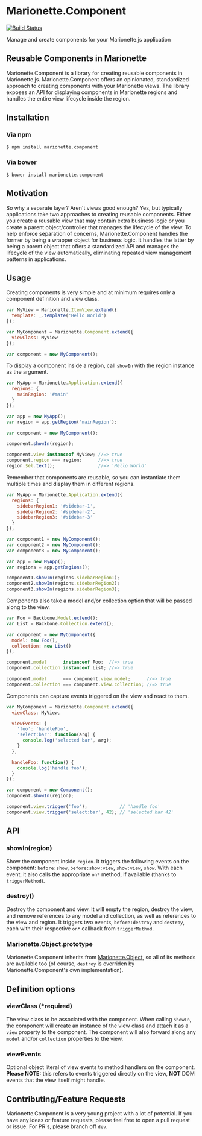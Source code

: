 # Marionette.Component

[![Build Status](https://travis-ci.org/jfairbank/marionette.component.svg?branch=master)](https://travis-ci.org/jfairbank/marionette.component)

Manage and create components for your Marionette.js application

## Reusable Components in Marionette

Marionette.Component is a library for creating reusable components in Marionette.js. Marionette.Component offers an opinionated, standardized approach to creating components with your Marionette views. The library exposes an API for displaying components in Marionette regions and handles the entire view lifecycle inside the region.

## Installation

### Via npm

`$ npm install marionette.component`

### Via bower

`$ bower install marionette.component`

## Motivation

So why a separate layer? Aren't views good enough? Yes, but typically applications take two approaches to creating reusable components. Either you create a reusable view that may contain extra business logic or you create a parent object/controller that manages the lifecycle of the view. To help enforce separation of concerns, Marionette.Component handles the former by being a wrapper object for business logic. It handles the latter by being a parent object that offers a standardized API and manages the lifecycle of the view automatically, eliminating repeated view management patterns in applications.

## Usage

Creating components is very simple and at minimum requires only a component definition and view class.

```js
var MyView = Marionette.ItemView.extend({
  template: _.template('Hello World')
});

var MyComponent = Marionette.Component.extend({
  viewClass: MyView
});

var component = new MyComponent();
```

To display a component inside a region, call `showIn` with the region instance as the argument.

```js
var MyApp = Marionette.Application.extend({
  regions: {
    mainRegion: '#main'
  }
});

var app = new MyApp();
var region = app.getRegion('mainRegion');

var component = new MyComponent();

component.showIn(region);

component.view instanceof MyView; //=> true
component.region === region;      //=> true
region.$el.text();                //=> 'Hello World'
```

Remember that components are reusable, so you can instantiate them multiple times and display them in different regions.

```js
var MyApp = Marionette.Application.extend({
  regions: {
    sidebarRegion1: '#sidebar-1',
    sidebarRegion2: '#sidebar-2',
    sidebarRegion3: '#sidebar-3'
  }
});

var component1 = new MyComponent();
var component2 = new MyComponent();
var component3 = new MyComponent();

var app = new MyApp();
var regions = app.getRegions();

component1.showIn(regions.sidebarRegion1);
component2.showIn(regions.sidebarRegion2);
component3.showIn(regions.sidebarRegion3);
```

Components also take a model and/or collection option that will be passed along to the view.

```js
var Foo = Backbone.Model.extend();
var List = Backbone.Collection.extend();

var component = new MyComponent({
  model: new Foo(),
  collection: new List()
});

component.model      instanceof Foo;  //=> true
component.collection instanceof List; //=> true

component.model      === component.view.model;      //=> true
component.collection === component.view.collection; //=> true
```

Components can capture events triggered on the view and react to them.

```js
var MyComponent = Marionette.Component.extend({
  viewClass: MyView,

  viewEvents: {
    'foo': 'handleFoo',
    'select:bar': function(arg) {
      console.log('selected bar', arg);
    }
  },

  handleFoo: function() {
    console.log('handle foo');
  }
});

var component = new Component();
component.showIn(region);

component.view.trigger('foo');            // 'handle foo'
component.view.trigger('select:bar', 42); // 'selected bar 42'
```

## API

### **showIn(region)**

Show the component inside `region`. It triggers the following events on the component: `before:show`, `before:show:view`, `show:view`, `show`. With each event, it also calls the appropriate `on*` method, if available (thanks to `triggerMethod`).

### **destroy()**

Destroy the component and view. It will empty the region, destroy the view, and remove references to any model and collection, as well as references to the view and region. It triggers two events, `before:destroy` and `destroy`, each with their respective `on*` callback from `triggerMethod`.

### Marionette.Object.prototype

Marionette.Component inherits from [Marionette.Object](http://marionettejs.com/docs/v2.1.0/marionette.object.html), so all of its methods are available too (of course, `destroy` is overriden by Marionette.Component's own implementation).

## Definition options

### **viewClass** (\*required)

The view class to be associated with the component. When calling `showIn`, the component will create an instance of the view class and attach it as a `view` property to the component. The component will also forward along any `model` and/or `collection` properties to the view.

### **viewEvents**

Optional object literal of view events to method handlers on the component. **Please NOTE:** this refers to events triggered directly on the view, **NOT** DOM events that the view itself might handle.

## Contributing/Feature Requests

Marionette.Component is a very young project with a lot of potential. If you have any ideas or feature requests, please feel free to open a pull request or issue. For PR's, please branch off `dev`.

